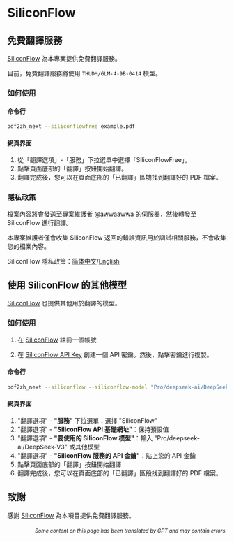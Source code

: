 # SiliconFlow

## 免費翻譯服務

[SiliconFlow](https://siliconflow.cn) 為本專案提供免費翻譯服務。

目前，免費翻譯服務將使用 `THUDM/GLM-4-9B-0414` 模型。

### 如何使用

#### 命令行

```bash
pdf2zh_next --siliconflowfree example.pdf 
```

#### 網頁界面

1. 從「翻譯選項」-「服務」下拉選單中選擇「SiliconFlowFree」。
2. 點擊頁面底部的「翻譯」按鈕開始翻譯。
3. 翻譯完成後，您可以在頁面底部的「已翻譯」區塊找到翻譯好的 PDF 檔案。


### 隱私政策

檔案內容將會發送至專案維護者 [@awwaawwa](https://github.com/awwaawwa) 的伺服器，然後轉發至 SiliconFlow 進行翻譯。

本專案維護者僅會收集 SiliconFlow 返回的錯誤資訊用於調試相關服務，不會收集您的檔案內容。

SiliconFlow 隱私政策：[简体中文](https://docs.siliconflow.cn/cn/legals/privacy-policy)/[English](https://docs.siliconflow.cn/en/legals/privacy-policy)



## 使用 SiliconFlow 的其他模型

[SiliconFlow](https://siliconflow.cn) 也提供其他用於翻譯的模型。

### 如何使用

1. 在 [SiliconFlow](https://siliconflow.cn) 註冊一個帳號

2. 在 [SiliconFlow API Key](https://cloud.siliconflow.cn/me/account/ak) 創建一個 API 密鑰。然後，點擊密鑰進行複製。

#### 命令行

```bash
pdf2zh_next --siliconflow --siliconflow-model "Pro/deepseek-ai/DeepSeek-V3" --siliconflow-api-key <your-api-key> example.pdf
```

#### 網頁界面

1. "翻譯選項" - **"服務"** 下拉選單：選擇 "SiliconFlow"  
2. "翻譯選項" - **"SiliconFlow API 基礎網址"**：保持預設值  
3. "翻譯選項" - **"要使用的 SiliconFlow 模型"**：輸入 "Pro/deepseek-ai/DeepSeek-V3" 或其他模型  
4. "翻譯選項" - **"SiliconFlow 服務的 API 金鑰"**：貼上您的 API 金鑰  
5. 點擊頁面底部的「翻譯」按鈕開始翻譯  
6. 翻譯完成後，您可以在頁面底部的「已翻譯」區段找到翻譯好的 PDF 檔案。


## 致謝

感謝 [SiliconFlow](https://siliconflow.cn) 為本項目提供免費翻譯服務。

<div align="right"> 
<h6><small>Some content on this page has been translated by GPT and may contain errors.</small></h6>